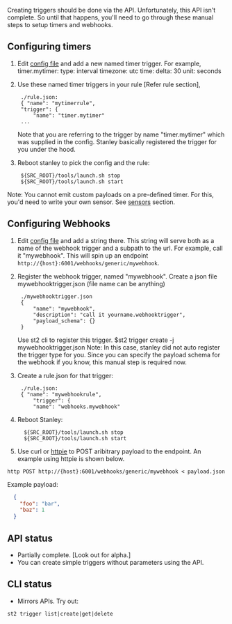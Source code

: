 Creating triggers should be done via the API. Unfortunately, this API isn't complete. So until that happens, you'll need to go through these manual steps
to setup timers and webhooks.

## Configuring timers

1. Edit [config file](../st2reactor/st2reactor/contrib/sensors/st2_timer_sensor.yaml) and add a new named timer trigger. For example,
    timer.mytimer:
    type: interval
    timezone: utc
    time:
        delta: 30
        unit: seconds

2. Use these named timer triggers in your rule [Refer rule section],

        ./rule.json:
        { "name": "mytimerrule",
        "trigger": {
            "name": "timer.mytimer"
        ...
   Note that you are referring to the trigger by name "timer.mytimer" which was
   supplied in the config. Stanley basically registered the trigger for you under the hood.

3. Reboot stanley to pick the config and the rule:
   ```
    ${SRC_ROOT}/tools/launch.sh stop
    ${SRC_ROOT}/tools/launch.sh start
   ```
Note: You cannot emit custom payloads on a pre-defined timer. For this, you'd need to write your own sensor. See [sensors](sesnors.md) section.

## Configuring Webhooks

1. Edit [config file](../st2reactor/st2reactor/contrib/sensors/st2_generic_webhook_sensor.yaml) and add a string there. This string will serve both as a name of the webhook trigger and a subpath to the url. For example, call it "mywebhook". 
This will spin up an endpoint ```http://{host}:6001/webhooks/generic/mywebhook```.

2. Register the webhook trigger, named "mywebhook".
   Create a json file mywebhooktrigger.json (file name can be anything)

        ./mywebhooktrigger.json
        {
            "name": "mywebhook",
            "description": "call it yourname.webhooktrigger",
            "payload_schema": {}
        }
    Use st2 cli to register this trigger.
    $st2 trigger create -j mywebhooktrigger.json
    Note: In this case, stanley did not auto register the trigger type for you. Since you can specify the payload schema for the webhook if you know,
    this manual step is required now.

3. Create a rule.json for that trigger:
   
        ./rule.json:
        { "name": "mywebhookrule",
            "trigger": {
            "name": "webhooks.mywebhook"

4. Reboot Stanley: 
    ```
      ${SRC_ROOT}/tools/launch.sh stop  
      ${SRC_ROOT}/tools/launch.sh start
    ```
5. Use curl or [httpie](https://github.com/jakubroztocil/httpie) to POST aribitrary payload to the endpoint. An example using httpie is shown below.
```
http POST http://{host}:6001/webhooks/generic/mywebhook < payload.json
```
  Example payload:
  ```json
    { 
      "foo": "bar",
      "baz": 1
    }
  ```

## API status
* Partially complete. [Look out for alpha.]
* You can create simple triggers without parameters using the API.

## CLI status
* Mirrors APIs. Try out:
```
st2 trigger list|create|get|delete
```

